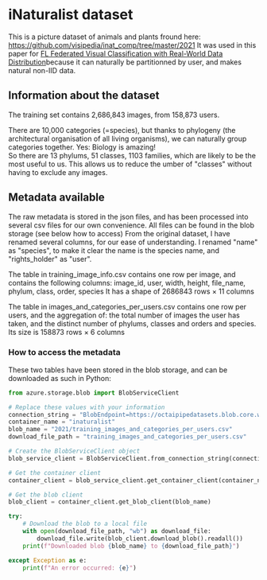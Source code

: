 # iNaturalist dataset
This is a picture dataset of animals and plants fround here: https://github.com/visipedia/inat_comp/tree/master/2021
It was used in this paper for [FL Federated Visual Classification with Real-World Data Distribution](https://arxiv.org/pdf/2003.08082)because it can naturally be partitionned by user, and makes natural non-IID data.

## Information about the dataset
The training set contains 2,686,843 images, from 158,873 users.

There are 10,000 categories (=species), but thanks to phylogeny (the architectural organisation of all living organisms), we can naturally group categories together. Yes: Biology is amazing!  
So there are 13 phylums, 51 classes, 1103 families, which are likely to be the most useful to us. This allows us to reduce the umber of "classes" without having to exclude any images.

## Metadata available
The raw metadata is stored in the json files, and has been processed into several csv files for our own convenience. All files can be found in the blob storage (see below how to access)
From the original dataset, I have renamed several columns, for our ease of understanding. I renamed "name" as "species", to make it clear the name is the species name, and "rights_holder" as "user". 

The table in training_image_info.csv contains one row per image, and contains the following columns: image_id, user, width, height, file_name, phylum, class, order, species
It has a shape of 2686843 rows × 11 columns

The table in images_and_categories_per_users.csv contains one row per users, and the aggregation of: the total number of images the user has taken, and the distinct number of phylums, classes and orders and species.
Its size is 158873 rows × 6 columns

### How to access the metadata
These two tables have been stored in the blob storage, and can be downloaded as such in Python: 
```python
from azure.storage.blob import BlobServiceClient

# Replace these values with your information
connection_string = "BlobEndpoint=https://octaipipedatasets.blob.core.windows.net/;QueueEndpoint=https://octaipipedatasets.queue.core.windows.net/;FileEndpoint=https://octaipipedatasets.file.core.windows.net/;TableEndpoint=https://octaipipedatasets.table.core.windows.net/;SharedAccessSignature=sv=2022-11-02&ss=b&srt=sco&sp=rl&se=2025-09-01T22:55:57Z&st=2024-08-16T14:55:57Z&spr=https&sig=bVnZQ31gYb13mqvaEvWAchc4qwzgR77zwJmWIkp8Uy0%3D"
container_name = "inaturalist"
blob_name = "2021/training_images_and_categories_per_users.csv"
download_file_path = "training_images_and_categories_per_users.csv"

# Create the BlobServiceClient object
blob_service_client = BlobServiceClient.from_connection_string(connection_string)

# Get the container client
container_client = blob_service_client.get_container_client(container_name)

# Get the blob client
blob_client = container_client.get_blob_client(blob_name)

try:
    # Download the blob to a local file
    with open(download_file_path, "wb") as download_file:
        download_file.write(blob_client.download_blob().readall())
    print(f"Downloaded blob {blob_name} to {download_file_path}")

except Exception as e:
    print(f"An error occurred: {e}")
```





